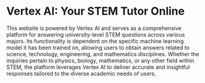 # Vertex AI: Your STEM Tutor Online

This website is powered by Vertex AI and serves as a comprehensive platform for answering university-level STEM questions across various majors. Its functionality is dependent on the specific machine learning model it has been trained on, allowing users to obtain answers related to science, technology, engineering, and mathematics disciplines. Whether the inquiries pertain to physics, biology, mathematics, or any other field within STEM, the platform leverages Vertex AI to deliver accurate and insightful responses tailored to the diverse academic needs of users.
